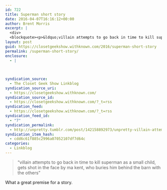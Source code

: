 ```yaml
---
id: 722
title: Superman short story
date: 2016-04-07T16:16:12+00:00
author: Brent Morris
excerpt: |
  <div>
  <blockquote><p>&ldquo;villain attempts to go back in time to kill superman as a small child, gets shot in the face by ma kent, who buries him behind the barn with the others&rdquo;</p></blockquote><p>What a great premise for a story.</p></div>
layout: post
guid: https://closetgeekshow.withknown.com/2016/superman-short-story
permalink: /superman-short-story/
enclosure:
  - |
    
    
    
syndication_source:
  - The Closet Geek Show Linkblog
syndication_source_uri:
  - https://closetgeekshow.withknown.com/
syndication_source_id:
  - https://closetgeekshow.withknown.com/?_t=rss
syndication_feed:
  - https://closetgeekshow.withknown.com/?_t=rss
syndication_feed_id:
  - "7"
syndication_permalink:
  - http://unpretty.tumblr.com/post/142158892973/unpretty-villain-attempts-to-go-back-in-time
syndication_item_hash:
  - cdd6c61f885c2996a07052107df7d64c
categories:
  - Linkblog
---
```

<div class="known-bookmark">
  <blockquote>
    <p>
      “villain attempts to go back in time to kill superman as a small child, gets shot in the face by ma kent, who buries him behind the barn with the others”
    </p>
  </blockquote>
  
  <p>
    What a great premise for a story.
  </p>
</div>